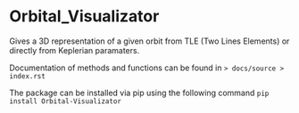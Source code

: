 # Orbital_Visualizator
Gives a 3D representation of a given orbit from TLE (Two Lines Elements) or directly from Keplerian paramaters.


Documentation of methods and functions can be found in ``> docs/source > index.rst``


The package can be installed via pip using the following command ``pip install Orbital-Visualizator``